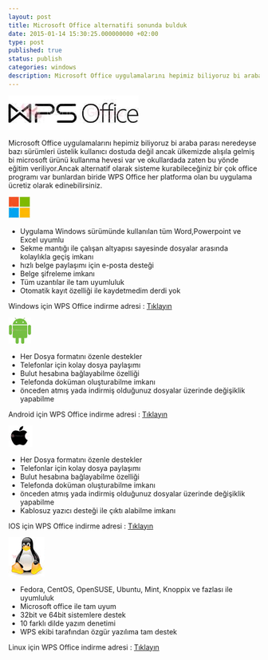 ```yaml
---
layout: post
title: Microsoft Office alternatifi sonunda bulduk
date: 2015-01-14 15:30:25.000000000 +02:00
type: post
published: true
status: publish
categories: windows
description: Microsoft Office uygulamalarını hepimiz biliyoruz bi araba parası neredeyse bazı sürümleri üstelik kullanıcı dostuda değil ancak ülkemizde
---
```

![wpsofficegorsel1]( /assets/wpsofficegorsel1.jpg)

Microsoft Office uygulamalarını hepimiz biliyoruz bi araba parası neredeyse bazı sürümleri üstelik kullanıcı dostuda değil ancak ülkemizde alışıla gelmiş bi microsoft ürünü kullanma hevesi var ve okullardada zaten bu yönde eğitim veriliyor.Ancak alternatif olarak sisteme kurabileceğiniz bir çok office programı var bunlardan biride WPS Office her platforma olan bu uygulama ücretiz olarak edinebilirsiniz.

![windows]( /assets/windows.png)

- Uygulama Windows sürümünde kullanılan tüm Word,Powerpoint ve Excel uyumlu
- Sekme mantığı ile çalışan altyapısı sayesinde dosyalar arasında kolaylıkla geçiş imkanı
- hızlı belge paylaşımı için e-posta desteği
- Belge şifreleme imkanı
- Tüm uzantılar ile tam uyumluluk
- Otomatik kayıt özelliği ile kaydetmedim derdi yok

Windows için WPS Office indirme adresi : [Tıklayın](http://www.wps.com/windows/)

![android]( /assets/android.png)

- Her Dosya formatını özenle destekler
- Telefonlar için kolay dosya paylaşımı
- Bulut hesabına bağlayabilme özelliği
- Telefonda doküman oluşturabilme imkanı
- önceden atmış yada indirmiş olduğunuz dosyalar üzerinde değişiklik yapabilme

Android için WPS Office indirme adresi : [Tıklayın](http://www.wps.com/android/)

![ios]( /assets/ios.png)

- Her Dosya formatını özenle destekler
- Telefonlar için kolay dosya paylaşımı
- Bulut hesabına bağlayabilme özelliği
- Telefonda doküman oluşturabilme imkanı
- önceden atmış yada indirmiş olduğunuz dosyalar üzerinde değişiklik yapabilme
- Kablosuz yazıcı desteği ile çıktı alabilme imkanı

IOS için WPS Office indirme adresi : [Tıklayın](http://www.wps.com/ios/)

![linux]( /assets/linux.png)

- Fedora, CentOS, OpenSUSE, Ubuntu, Mint, Knoppix ve fazlası ile uyumluluk
- Microsoft office ile tam uyum
- 32bit ve 64bit sistemlere destek
- 10 farklı dilde yazım denetimi
- WPS ekibi tarafından özgür yazılıma tam destek

Linux için WPS Office indirme adresi : [Tıklayın](http://www.wps.com/linux/)
